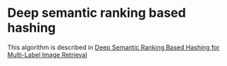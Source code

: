 # Deep semantic ranking based hashing
This algorithm is described in [Deep Semantic Ranking Based Hashing for Multi-Label Image Retrieval](http://arxiv.org/abs/1501.06272)
